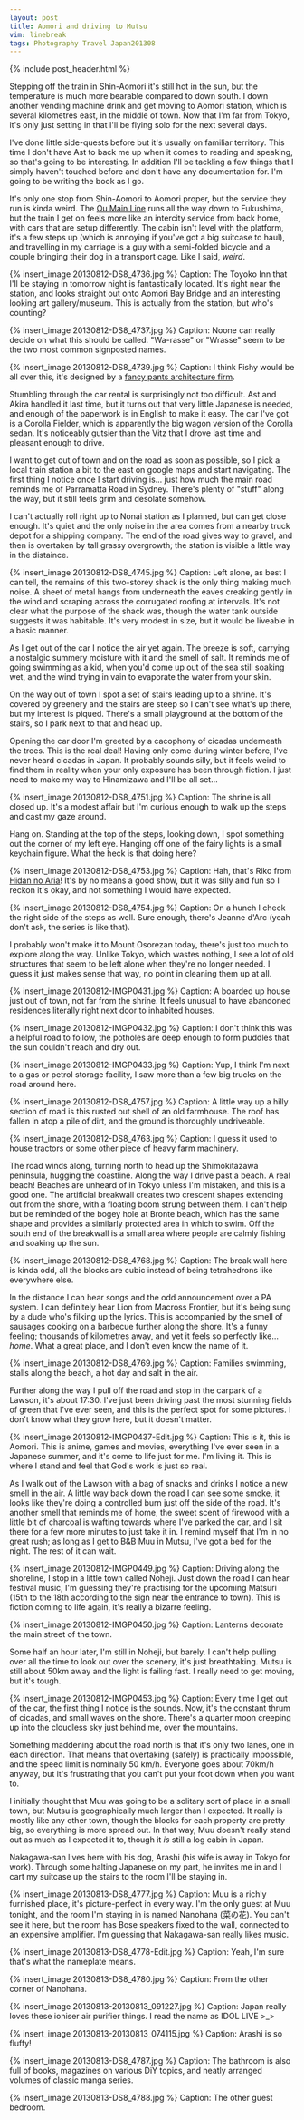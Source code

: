 ```yaml
---
layout: post
title: Aomori and driving to Mutsu
vim: linebreak
tags: Photography Travel Japan201308
---
```


{% include post_header.html %}


Stepping off the train in Shin-Aomori it's still hot in the sun, but the temperature is much more bearable compared to down south. I down another vending machine drink and get moving to Aomori station, which is several kilometres east, in the middle of town. Now that I'm far from Tokyo, it's only just setting in that I'll be flying solo for the next several days.

I've done little side-quests before but it's usually on familiar territory. This time I don't have Ast to back me up when it comes to reading and speaking, so that's going to be interesting. In addition I'll be tackling a few things that I simply haven't touched before and don't have any documentation for. I'm going to be writing the book as I go.

It's only one stop from Shin-Aomori to Aomori proper, but the service they run is kinda weird. The [Ou Main Line](http://en.wikipedia.org/wiki/%C5%8Cu_Main_Line) runs all the way down to Fukushima, but the train I get on feels more like an intercity service from back home, with cars that are setup differently. The cabin isn't level with the platform, it's a few steps up (which is annoying if you've got a big suitcase to haul), and travelling in my carriage is a guy with a semi-folded bicycle and a couple bringing their dog in a transport cage. Like I said, *weird*.

{% insert_image 20130812-DS8_4736.jpg %}
Caption: The Toyoko Inn that I'll be staying in tomorrow night is fantastically located. It's right near the station, and looks straight out onto Aomori Bay Bridge and an interesting looking art gallery/museum. This is actually from the station, but who's counting?

{% insert_image 20130812-DS8_4737.jpg %}
Caption: Noone can really decide on what this should be called. "Wa-rasse" or "Wrasse" seem to be the two most common signposted names.

{% insert_image 20130812-DS8_4739.jpg %}
Caption: I think Fishy would be all over this, it's designed by a [fancy pants architecture firm](http://molodesign.com/nebuta/).

Stumbling through the car rental is surprisingly not too difficult. Ast and Akira handled it last time, but it turns out that very little Japanese is needed, and enough of the paperwork is in English to make it easy. The car I've got is a Corolla Fielder, which is apparently the big wagon version of the Corolla sedan. It's noticeably gutsier than the Vitz that I drove last time and pleasant enough to drive.

I want to get out of town and on the road as soon as possible, so I pick a local train station a bit to the east on google maps and start navigating. The first thing I notice once I start driving is... just how much the main road reminds me of Parramatta Road in Sydney. There's plenty of "stuff" along the way, but it still feels grim and desolate somehow.

I can't actually roll right up to Nonai station as I planned, but can get close enough. It's quiet and the only noise in the area comes from a nearby truck depot for a shipping company. The end of the road gives way to gravel, and then is overtaken by tall grassy overgrowth; the station is visible a little way in the distaince.

{% insert_image 20130812-DS8_4745.jpg %}
Caption: Left alone, as best I can tell, the remains of this two-storey shack is the only thing making much noise. A sheet of metal hangs from underneath the eaves creaking gently in the wind and scraping across the corrugated roofing at intervals. It's not clear what the purpose of the shack was, though the water tank outside suggests it was habitable. It's very modest in size, but it would be liveable in a basic manner.

As I get out of the car I notice the air yet again. The breeze is soft, carrying a nostalgic summery moisture with it and the smell of salt. It reminds me of going swimming as a kid, when you'd come up out of the sea still soaking wet, and the wind trying in vain to evaporate the water from your skin.

On the way out of town I spot a set of stairs leading up to a shrine. It's covered by greenery and the stairs are steep so I can't see what's up there, but my interest is piqued. There's a small playground at the bottom of the stairs, so I park next to that and head up.

Opening the car door I'm greeted by a cacophony of cicadas underneath the trees. This is the real deal! Having only come during winter before, I've never heard cicadas in Japan. It probably sounds silly, but it feels weird to find them in reality when your only exposure has been through fiction. I just need to make my way to Hinamizawa and I'll be all set...

{% insert_image 20130812-DS8_4751.jpg %}
Caption: The shrine is all closed up. It's a modest affair but I'm curious enough to walk up the steps and cast my gaze around.

Hang on. Standing at the top of the steps, looking down, I spot something out the corner of my left eye. Hanging off one of the fairy lights is a small keychain figure. What the heck is that doing here?

{% insert_image 20130812-DS8_4753.jpg %}
Caption: Hah, that's Riko from [Hidan no Aria](http://en.wikipedia.org/wiki/Hidan_no_Aria)! It's by no means a good show, but it was silly and fun so I reckon it's okay, and not something I would have expected.

{% insert_image 20130812-DS8_4754.jpg %}
Caption: On a hunch I check the right side of the steps as well. Sure enough, there's Jeanne d'Arc (yeah don't ask, the series is like that).

I probably won't make it to Mount Osorezan today, there's just too much to explore along the way. Unlike Tokyo, which wastes nothing, I see a lot of old structures that seem to be left alone when they're no longer needed. I guess it just makes sense that way, no point in cleaning them up at all.

{% insert_image 20130812-IMGP0431.jpg %}
Caption: A boarded up house just out of town, not far from the shrine. It feels unusual to have abandoned residences literally right next door to inhabited houses.

{% insert_image 20130812-IMGP0432.jpg %}
Caption: I don't think this was a helpful road to follow, the potholes are deep enough to form puddles that the sun couldn't reach and dry out.

{% insert_image 20130812-IMGP0433.jpg %}
Caption: Yup, I think I'm next to a gas or petrol storage facility, I saw more than a few big trucks on the road around here.

{% insert_image 20130812-DS8_4757.jpg %}
Caption: A little way up a hilly section of road is this rusted out shell of an old farmhouse. The roof has fallen in atop a pile of dirt, and the ground is thoroughly undriveable.

{% insert_image 20130812-DS8_4763.jpg %}
Caption: I guess it used to house tractors or some other piece of heavy farm machinery.

The road winds along, turning north to head up the Shimokitazawa peninsula, hugging the coastline. Along the way I drive past a beach. A real beach! Beaches are unheard of in Tokyo unless I'm mistaken, and this is a good one. The artificial breakwall creates two crescent shapes extending out from the shore, with a floating boom strung between them. I can't help but be reminded of the bogey hole at Bronte beach, which has the same shape and provides a similarly protected area in which to swim. Off the south end of the breakwall is a small area where people are calmly fishing and soaking up the sun.

{% insert_image 20130812-DS8_4768.jpg %}
Caption: The break wall here is kinda odd, all the blocks are cubic instead of being tetrahedrons like everywhere else.

In the distance I can hear songs and the odd announcement over a PA system. I can definitely hear Lion from Macross Frontier, but it's being sung by a dude who's filking up the lyrics. This is accompanied by the smell of sausages cooking on a barbecue further along the shore. It's a funny feeling; thousands of kilometres away, and yet it feels so perfectly like... *home*. What a great place, and I don't even know the name of it.

{% insert_image 20130812-DS8_4769.jpg %}
Caption: Families swimming, stalls along the beach, a hot day and salt in the air.

Further along the way I pull off the road and stop in the carpark of a Lawson, it's about 17:30. I've just been driving past the most stunning fields of green that I've ever seen, and this is the perfect spot for some pictures. I don't know what they grow here, but it doesn't matter.

{% insert_image 20130812-IMGP0437-Edit.jpg %}
Caption: This is it, this is Aomori. This is anime, games and movies, everything I've ever seen in a Japanese summer, and it's come to life just for me. I'm living it. This is where I stand and feel that God's work is just so real.

As I walk out of the Lawson with a bag of snacks and drinks I notice a new smell in the air. A little way back down the road I can see some smoke, it looks like they're doing a controlled burn just off the side of the road. It's another smell that reminds me of home, the sweet scent of firewood with a little bit of charcoal is wafting towards where I've parked the car, and I sit there for a few more minutes to just take it in. I remind myself that I'm in no great rush; as long as I get to B&B Muu in Mutsu, I've got a bed for the night. The rest of it can wait.


{% insert_image 20130812-IMGP0449.jpg %}
Caption: Driving along the shoreline, I stop in a little town called Noheji. Just down the road I can hear festival music, I'm guessing they're practising for the upcoming Matsuri (15th to the 18th according to the sign near the entrance to town). This is fiction coming to life again, it's really a bizarre feeling.

{% insert_image 20130812-IMGP0450.jpg %}
Caption: Lanterns decorate the main street of the town.

Some half an hour later, I'm still in Noheji, but barely. I can't help pulling over all the time to look out over the scenery, it's just breathtaking. Mutsu is still about 50km away and the light is failing fast. I really need to get moving, but it's tough.

{% insert_image 20130812-IMGP0453.jpg %}
Caption: Every time I get out of the car, the first thing I notice is the sounds. Now, it's the constant thrum of cicadas, and small waves on the shore. There's a quarter moon creeping up into the cloudless sky just behind me, over the mountains.


Something maddening about the road north is that it's only two lanes, one in each direction. That means that overtaking (safely) is practically impossible, and the speed limit is nominally 50 km/h. Everyone goes about 70km/h anyway, but it's frustrating that you can't put your foot down when you want to.

I initially thought that Muu was going to be a solitary sort of place in a small town, but Mutsu is geographically much larger than I expected. It really is mostly like any other town, though the blocks for each property are pretty big, so everything is more spread out. In that way, Muu doesn't really stand out as much as I expected it to, though it *is* still a log cabin in Japan.

Nakagawa-san lives here with his dog, Arashi (his wife is away in Tokyo for work). Through some halting Japanese on my part, he invites me in and I cart my suitcase up the stairs to the room I'll be staying in.


{% insert_image 20130813-DS8_4777.jpg %}
Caption: Muu is a richly furnished place, it's picture-perfect in every way. I'm the only guest at Muu tonight, and the room I'm staying in is named Nanohana (菜の花). You can't see it here, but the room has Bose speakers fixed to the wall, connected to an expensive amplifier. I'm guessing that Nakagawa-san really likes music.

{% insert_image 20130813-DS8_4778-Edit.jpg %}
Caption: Yeah, I'm sure that's what the nameplate means.

{% insert_image 20130813-DS8_4780.jpg %}
Caption: From the other corner of Nanohana.

{% insert_image 20130813-20130813_091227.jpg %}
Caption: Japan really loves these ioniser air purifier things. I read the name as IDOL LIVE >_>

{% insert_image 20130813-20130813_074115.jpg %}
Caption: Arashi is so fluffy!

{% insert_image 20130813-DS8_4787.jpg %}
Caption: The bathroom is also full of books, magazines on various DiY topics, and neatly arranged volumes of classic manga series.

{% insert_image 20130813-DS8_4788.jpg %}
Caption: The other guest bedroom.

